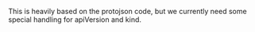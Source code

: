 This is heavily based on the protojson code, but we currently need some special handling for apiVersion and kind.